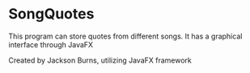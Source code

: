 # SongQuotes
This program can store quotes from different songs. It has a graphical interface through JavaFX

Created by Jackson Burns, utilizing JavaFX framework
